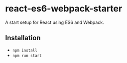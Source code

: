 # react-es6-webpack-starter
A start setup for React using ES6 and Webpack.


## Installation

  - `npm install`
  - `npm run start`
